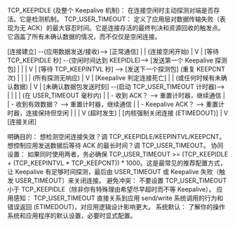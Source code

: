 TCP_KEEPIDLE (及整个 Keepalive 机制)： 在连接空闲时主动探测对端是否存活。它是检测机制。
TCP_USER_TIMEOUT： 定义了应用层对数据传输失败（表现为无 ACK）的最大容忍时间。它是连接存活的最终判决和资源回收的触发点。它涵盖了所有未确认数据的情况，而不仅仅是空闲连接。



[连接建立] --(应用数据发送/接收)--> [正常通信]
|
|  (连接空闲开始)
|  V
|  [等待 TCP_KEEPIDLE 秒] --(空闲时间达到 KEEPIDLE)--> [发送第一个 Keepalive 探测包]
|                                                               |
|                                                               V
|                                               [等待 TCP_KEEPINTVL 秒] --> [发送下一个探测包] (重复 KEEPCNT 次)
|                                                                 |
|                                                                 | (所有探测无响应)
|                                                                 V
|                                                      [Keepalive 判定连接死亡]
|
|  (或任何时候有未确认数据)
|  V
|  [未确认数据包发送时刻] --(启动 TCP_USER_TIMEOUT 计时器)-->
|                                                               |
|                                                               | (在 USER_TIMEOUT 毫秒内)
|                                                               |   - 收到 ACK？ --> 重置计时器，继续通信
|                                                               |   - 收到有效数据？ --> 重置计时器，继续通信
|                                                               |   - Keepalive ACK？ --> 重置计时器，连接保持但空闲
|                                                               |
|                                                               V (超时发生)
|                                                     [内核强制关闭连接 (ETIMEDOUT)]
|
V
[连接关闭]

明确目的： 想检测空闲连接失效？调 TCP_KEEPIDLE/KEEPINTVL/KEEPCNT。想控制应用发送数据后等待 ACK 的最长时间？调 TCP_USER_TIMEOUT。
协同设置： 如果同时使用两者，务必确保 TCP_USER_TIMEOUT >= (TCP_KEEPIDLE + (TCP_KEEPINTVL * TCP_KEEPCNT)) * 1000。这是最常见的推荐配置方式，让 Keepalive 有足够时间探测，最后由 USER_TIMEOUT 或 Keepalive 失败（触发 USER_TIMEOUT）来关闭连接。
避免冲突： 不要设置 TCP_USER_TIMEOUT 小于 TCP_KEEPIDLE（除非你有特殊理由希望尽早超时而不等 Keepalive）。
应用感知： TCP_USER_TIMEOUT 直接关系到应用 send/write 系统调用的行为和错误返回 (ETIMEDOUT)，对应用逻辑设计影响更大。
系统默认： 了解你的操作系统和应用程序的默认设置，必要时显式配置。
